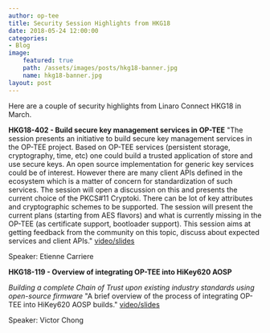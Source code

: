 ```yaml
---
author: op-tee
title: Security Session Highlights from HKG18
date: 2018-05-24 12:00:00
categories:
- Blog
image:
    featured: true
    path: /assets/images/posts/hkg18-banner.jpg
    name: hkg18-banner.jpg
layout: post
---
```


Here are a couple of security highlights from Linaro Connect HKG18 in March.

**HKG18-402 - Build secure key management services in OP-TEE**
"The session presents an initiative to build secure key management services in the OP-TEE project. Based on OP-TEE services (persistent storage, cryptography, time, etc) one could build a trusted application of store and use secure keys. An open source implementation for generic key services could be of interest. However there are many client APIs defined in the ecosystem which is a matter of concern for standardization of such services. The session will open a discussion on this and presents the current choice of the PKCS#11 Cryptoki. There can be lot of key attributes and cryptographic schemes to be supported. The session will present the current plans (starting from AES flavors) and what is currently missing in the OP-TEE (as certificate support, bootloader support). This session aims at getting feedback from the community on this topic, discuss about expected services and client APIs." [video/slides](http://connect.linaro.org/resource/hkg18/hkg18-402/)

Speaker: Etienne Carriere


**HKG18-119 - Overview of integrating OP-TEE into HiKey620 AOSP**

*Building a complete Chain of Trust upon existing industry standards using open-source firmware*
"A brief overview of the process of integrating OP-TEE into HiKey620 AOSP builds." [video/slides](http://connect.linaro.org/resource/hkg18/hkg18-119/)

Speaker: Victor Chong


